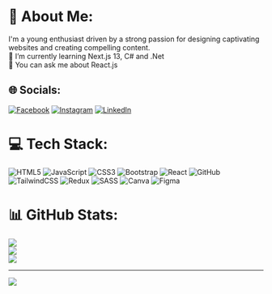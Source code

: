 # 💫 About Me:
I'm a young enthusiast driven by a strong passion for designing captivating websites and creating compelling content. <br> 🌱 I’m currently learning Next.js 13, C# and .Net <br>💬 You can ask me about React.js 


## 🌐 Socials:
[![Facebook](https://img.shields.io/badge/Facebook-%231877F2.svg?logo=Facebook&logoColor=white)](https://facebook.com/https://www.facebook.com/profile.php?id=100048894316138) [![Instagram](https://img.shields.io/badge/Instagram-%23E4405F.svg?logo=Instagram&logoColor=white)](https://instagram.com/https://www.instagram.com/larrylemondio?fbclid=IwAR0FRObcNeT815tkd-D6mWEm1bp0phXPPgcz2n0lS2iPoI_qyEatJ1IkYYI) [![LinkedIn](https://img.shields.io/badge/LinkedIn-%230077B5.svg?logo=linkedin&logoColor=white)](https://linkedin.com/in/https://www.linkedin.com/in/zwe-kyaw-htet-770981278/) 

# 💻 Tech Stack:
![HTML5](https://img.shields.io/badge/html5-%23E34F26.svg?style=flat&logo=html5&logoColor=white) ![JavaScript](https://img.shields.io/badge/javascript-%23323330.svg?style=flat&logo=javascript&logoColor=%23F7DF1E) ![CSS3](https://img.shields.io/badge/css3-%231572B6.svg?style=flat&logo=css3&logoColor=white) ![Bootstrap](https://img.shields.io/badge/bootstrap-%23563D7C.svg?style=flat&logo=bootstrap&logoColor=white) ![React](https://img.shields.io/badge/react-%2320232a.svg?style=flat&logo=react&logoColor=%2361DAFB) ![GitHub](https://img.shields.io/badge/GitHub-%23121011.svg?style=flat&logo=github&logoColor=white) ![TailwindCSS](https://img.shields.io/badge/tailwindcss-%2338B2AC.svg?style=flat&logo=tailwind-css&logoColor=white) ![Redux](https://img.shields.io/badge/redux-%23593d88.svg?style=flat&logo=redux&logoColor=white) ![SASS](https://img.shields.io/badge/SASS-hotpink.svg?style=flat&logo=SASS&logoColor=white) ![Canva](https://img.shields.io/badge/Canva-%2300C4CC.svg?style=flat&logo=Canva&logoColor=white) 	![Figma](https://img.shields.io/badge/figma-%23F24E1E.svg?style=flat&logo=figma&logoColor=white)
# 📊 GitHub Stats:
![](https://github-readme-stats.vercel.app/api?username=LarryPinicola&theme=algolia&hide_border=false&include_all_commits=false&count_private=false)<br/>
![](https://github-readme-streak-stats.herokuapp.com/?user=LarryPinicola&theme=algolia&hide_border=false)<br/>
![](https://github-readme-stats.vercel.app/api/top-langs/?username=LarryPinicola&theme=algolia&hide_border=false&include_all_commits=false&count_private=false&layout=compact)

---
[![](https://visitcount.itsvg.in/api?id=LarryPinicola&icon=0&color=0)](https://visitcount.itsvg.in)

<!-- Proudly created with GPRM ( https://gprm.itsvg.in ) -->
